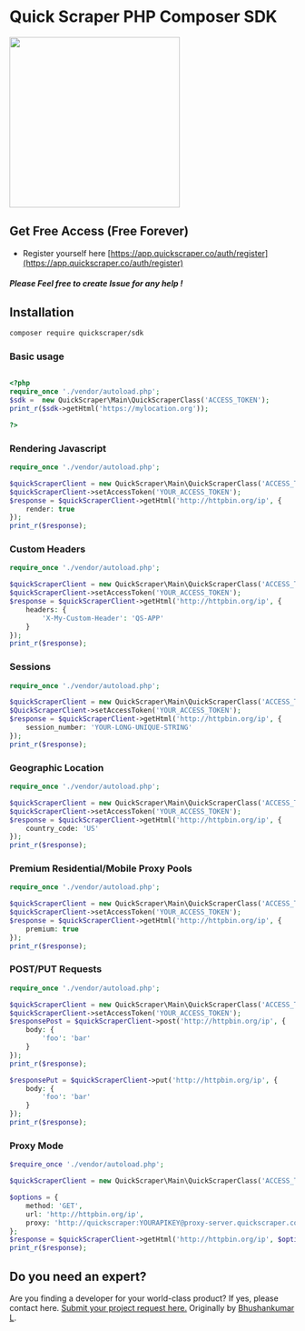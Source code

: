 # Quick Scraper PHP Composer SDK

<img src='https://app.quickscraper.co/assets/images/quick_scraper_logo_3.png' width='300' />


## Get Free Access (Free Forever)

* Register yourself here [https://app.quickscraper.co/auth/register](https://app.quickscraper.co/auth/register)

##### Please Feel free to create Issue for any help !


## Installation

``` bash
composer require quickscraper/sdk
```

### Basic usage


```php

<?php
require_once './vendor/autoload.php';
$sdk =  new QuickScraper\Main\QuickScraperClass('ACCESS_TOKEN');
print_r($sdk->getHtml('https://mylocation.org'));

?>
```
### Rendering Javascript

``` php
require_once './vendor/autoload.php';

$quickScraperClient = new QuickScraper\Main\QuickScraperClass('ACCESS_TOKEN');
$quickScraperClient->setAccessToken('YOUR_ACCESS_TOKEN');
$response = $quickScraperClient->getHtml('http://httpbin.org/ip', {
    render: true
});
print_r($response);

```

### Custom Headers

``` php
require_once './vendor/autoload.php';

$quickScraperClient = new QuickScraper\Main\QuickScraperClass('ACCESS_TOKEN');
$quickScraperClient->setAccessToken('YOUR_ACCESS_TOKEN');
$response = $quickScraperClient->getHtml('http://httpbin.org/ip', {
    headers: {
        'X-My-Custom-Header': 'QS-APP'
    }
});
print_r($response);

```
### Sessions

``` php
require_once './vendor/autoload.php';

$quickScraperClient = new QuickScraper\Main\QuickScraperClass('ACCESS_TOKEN');
$QuickScraperClient->setAccessToken('YOUR_ACCESS_TOKEN');
$response = $quickScraperClient->getHtml('http://httpbin.org/ip', {
    session_number: 'YOUR-LONG-UNIQUE-STRING'
});
print_r($response);

```

### Geographic Location

``` php
require_once './vendor/autoload.php';

$quickScraperClient = new QuickScraper\Main\QuickScraperClass('ACCESS_TOKEN');
$quickScraperClient->setAccessToken('YOUR_ACCESS_TOKEN');
$response = $quickScraperClient->getHtml('http://httpbin.org/ip', {
    country_code: 'US'
});
print_r($response);
```

### Premium Residential/Mobile Proxy Pools

``` php
require_once './vendor/autoload.php';

$quickScraperClient = new QuickScraper\Main\QuickScraperClass('ACCESS_TOKEN');
$quickScraperClient->setAccessToken('YOUR_ACCESS_TOKEN');
$response = $quickScraperClient->getHtml('http://httpbin.org/ip', {
    premium: true
});
print_r($response);
```

### POST/PUT Requests

``` php
require_once './vendor/autoload.php';

$quickScraperClient = new QuickScraper\Main\QuickScraperClass('ACCESS_TOKEN');
$quickScraperClient->setAccessToken('YOUR_ACCESS_TOKEN');
$responsePost = $quickScraperClient->post('http://httpbin.org/ip', {
    body: {
        'foo': 'bar'
    }
});
print_r($response);

$responsePut = $quickScraperClient->put('http://httpbin.org/ip', {
    body: {
        'foo': 'bar'
    }
});
print_r($response);
```


### Proxy Mode

``` php
$require_once './vendor/autoload.php';

$quickScraperClient = new QuickScraper\Main\QuickScraperClass('ACCESS_TOKEN');

$options = {
    method: 'GET',
    url: 'http://httpbin.org/ip',
    proxy: 'http://quickscraper:YOURAPIKEY@proxy-server.quickscraper.co:1008',
};
$response = $quickScraperClient->getHtml('http://httpbin.org/ip', $options);
print_r($response);

```

## Do you need an expert?

Are you finding a developer for your world-class product? If yes, please contact here. [Submit your project request here.](https://goo.gl/forms/UofdG5GY5iHMoUWg2)
Originally by [Bhushankumar L](mailto:bhushankumar.lilapara@gmail.com).
